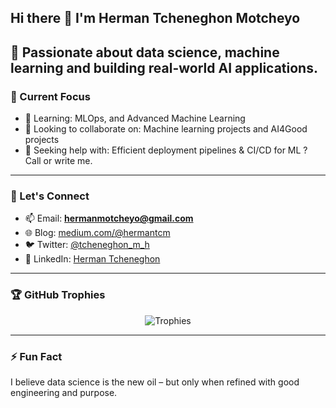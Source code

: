 ## Hi there 👋 I'm Herman Tcheneghon Motcheyo

🎯 Passionate about data science, machine learning and building real-world AI applications. 
---

### 🚀 Current Focus
- 🌱 Learning: MLOps, and Advanced Machine Learning  
- 👯 Looking to collaborate on: Machine learning projects and AI4Good projects  
- 🤔 Seeking help with: Efficient deployment pipelines & CI/CD for ML  ? Call or write me.

---

### 💬 Let's Connect
- 📫 Email: **hermanmotcheyo@gmail.com**  
- 🌐 Blog: [medium.com/@hermantcm](https://hermanmotcheyo.medium.com/)  
- 🐦 Twitter: [@tcheneghon_m_h](https://twitter.com/tcheneghon_m_h)  
- 💼 LinkedIn: [Herman Tcheneghon](https://www.linkedin.com/in/herman-tcheneghon-motcheyo-8b95a7180/)

---

### 🏆 GitHub Trophies
<p align="center">
  <img src="https://github-profile-trophy.vercel.app/?username=Herman-Motcheyo&theme=gruvbox" alt="Trophies" />
</p>

---

### ⚡ Fun Fact
I believe data science is the new oil – but only when refined with good engineering and purpose.
